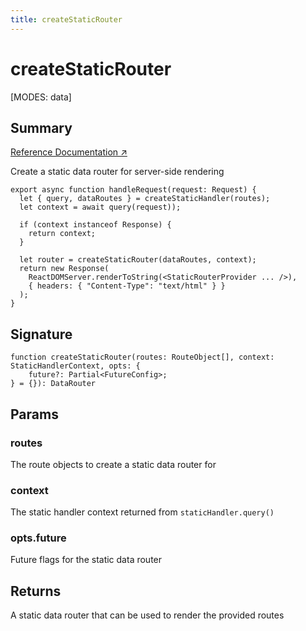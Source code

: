 ```yaml
---
title: createStaticRouter
---
```


# createStaticRouter

<!--
⚠️ ⚠️ IMPORTANT ⚠️ ⚠️ 

Thank you for helping improve our documentation!

This file is auto-generated from the JSDoc comments in the source
code, so please edit the JSDoc comments in the file below and this
file will be re-generated once those changes are merged.

https://github.com/remix-run/react-router/blob/main/packages/react-router/lib/dom/server.tsx
-->

[MODES: data]

## Summary

[Reference Documentation ↗](https://api.reactrouter.com/v7/functions/react_router.createStaticRouter.html)

Create a static data router for server-side rendering

```tsx
export async function handleRequest(request: Request) {
  let { query, dataRoutes } = createStaticHandler(routes);
  let context = await query(request));

  if (context instanceof Response) {
    return context;
  }

  let router = createStaticRouter(dataRoutes, context);
  return new Response(
    ReactDOMServer.renderToString(<StaticRouterProvider ... />),
    { headers: { "Content-Type": "text/html" } }
  );
}
```

## Signature

```tsx
function createStaticRouter(routes: RouteObject[], context: StaticHandlerContext, opts: {
    future?: Partial<FutureConfig>;
} = {}): DataRouter
```

## Params

### routes

The route objects to create a static data router for

### context

The static handler context returned from `staticHandler.query()`

### opts.future

Future flags for the static data router

## Returns

A static data router that can be used to render the provided routes

